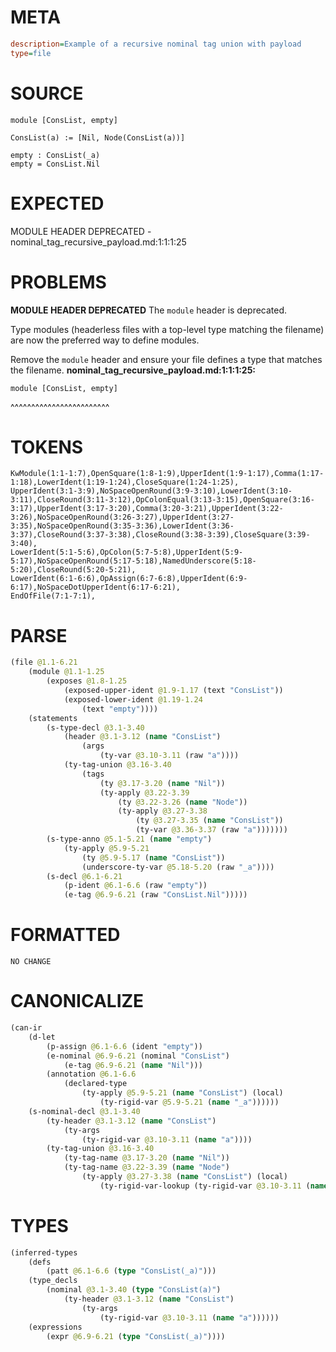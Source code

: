 # META
~~~ini
description=Example of a recursive nominal tag union with payload
type=file
~~~
# SOURCE
~~~roc
module [ConsList, empty]

ConsList(a) := [Nil, Node(ConsList(a))]

empty : ConsList(_a)
empty = ConsList.Nil
~~~
# EXPECTED
MODULE HEADER DEPRECATED - nominal_tag_recursive_payload.md:1:1:1:25
# PROBLEMS
**MODULE HEADER DEPRECATED**
The `module` header is deprecated.

Type modules (headerless files with a top-level type matching the filename) are now the preferred way to define modules.

Remove the `module` header and ensure your file defines a type that matches the filename.
**nominal_tag_recursive_payload.md:1:1:1:25:**
```roc
module [ConsList, empty]
```
^^^^^^^^^^^^^^^^^^^^^^^^


# TOKENS
~~~zig
KwModule(1:1-1:7),OpenSquare(1:8-1:9),UpperIdent(1:9-1:17),Comma(1:17-1:18),LowerIdent(1:19-1:24),CloseSquare(1:24-1:25),
UpperIdent(3:1-3:9),NoSpaceOpenRound(3:9-3:10),LowerIdent(3:10-3:11),CloseRound(3:11-3:12),OpColonEqual(3:13-3:15),OpenSquare(3:16-3:17),UpperIdent(3:17-3:20),Comma(3:20-3:21),UpperIdent(3:22-3:26),NoSpaceOpenRound(3:26-3:27),UpperIdent(3:27-3:35),NoSpaceOpenRound(3:35-3:36),LowerIdent(3:36-3:37),CloseRound(3:37-3:38),CloseRound(3:38-3:39),CloseSquare(3:39-3:40),
LowerIdent(5:1-5:6),OpColon(5:7-5:8),UpperIdent(5:9-5:17),NoSpaceOpenRound(5:17-5:18),NamedUnderscore(5:18-5:20),CloseRound(5:20-5:21),
LowerIdent(6:1-6:6),OpAssign(6:7-6:8),UpperIdent(6:9-6:17),NoSpaceDotUpperIdent(6:17-6:21),
EndOfFile(7:1-7:1),
~~~
# PARSE
~~~clojure
(file @1.1-6.21
	(module @1.1-1.25
		(exposes @1.8-1.25
			(exposed-upper-ident @1.9-1.17 (text "ConsList"))
			(exposed-lower-ident @1.19-1.24
				(text "empty"))))
	(statements
		(s-type-decl @3.1-3.40
			(header @3.1-3.12 (name "ConsList")
				(args
					(ty-var @3.10-3.11 (raw "a"))))
			(ty-tag-union @3.16-3.40
				(tags
					(ty @3.17-3.20 (name "Nil"))
					(ty-apply @3.22-3.39
						(ty @3.22-3.26 (name "Node"))
						(ty-apply @3.27-3.38
							(ty @3.27-3.35 (name "ConsList"))
							(ty-var @3.36-3.37 (raw "a")))))))
		(s-type-anno @5.1-5.21 (name "empty")
			(ty-apply @5.9-5.21
				(ty @5.9-5.17 (name "ConsList"))
				(underscore-ty-var @5.18-5.20 (raw "_a"))))
		(s-decl @6.1-6.21
			(p-ident @6.1-6.6 (raw "empty"))
			(e-tag @6.9-6.21 (raw "ConsList.Nil")))))
~~~
# FORMATTED
~~~roc
NO CHANGE
~~~
# CANONICALIZE
~~~clojure
(can-ir
	(d-let
		(p-assign @6.1-6.6 (ident "empty"))
		(e-nominal @6.9-6.21 (nominal "ConsList")
			(e-tag @6.9-6.21 (name "Nil")))
		(annotation @6.1-6.6
			(declared-type
				(ty-apply @5.9-5.21 (name "ConsList") (local)
					(ty-rigid-var @5.9-5.21 (name "_a"))))))
	(s-nominal-decl @3.1-3.40
		(ty-header @3.1-3.12 (name "ConsList")
			(ty-args
				(ty-rigid-var @3.10-3.11 (name "a"))))
		(ty-tag-union @3.16-3.40
			(ty-tag-name @3.17-3.20 (name "Nil"))
			(ty-tag-name @3.22-3.39 (name "Node")
				(ty-apply @3.27-3.38 (name "ConsList") (local)
					(ty-rigid-var-lookup (ty-rigid-var @3.10-3.11 (name "a"))))))))
~~~
# TYPES
~~~clojure
(inferred-types
	(defs
		(patt @6.1-6.6 (type "ConsList(_a)")))
	(type_decls
		(nominal @3.1-3.40 (type "ConsList(a)")
			(ty-header @3.1-3.12 (name "ConsList")
				(ty-args
					(ty-rigid-var @3.10-3.11 (name "a"))))))
	(expressions
		(expr @6.9-6.21 (type "ConsList(_a)"))))
~~~
